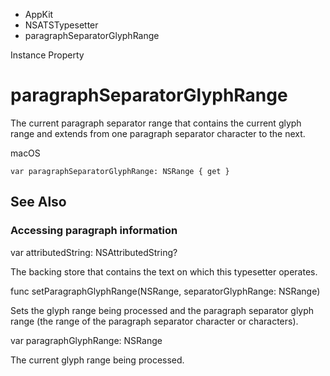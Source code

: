 

- AppKit
- NSATSTypesetter
-  paragraphSeparatorGlyphRange 

Instance Property

# paragraphSeparatorGlyphRange

The current paragraph separator range that contains the current glyph range and extends from one paragraph separator character to the next.

macOS

``` source
var paragraphSeparatorGlyphRange: NSRange { get }
```

## See Also

### Accessing paragraph information

var attributedString: NSAttributedString?

The backing store that contains the text on which this typesetter operates.

func setParagraphGlyphRange(NSRange, separatorGlyphRange: NSRange)

Sets the glyph range being processed and the paragraph separator glyph range (the range of the paragraph separator character or characters).

var paragraphGlyphRange: NSRange

The current glyph range being processed.

